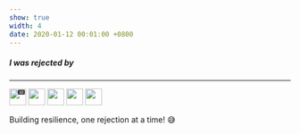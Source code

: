 ```yaml
---
show: true
width: 4
date: 2020-01-12 00:01:00 +0800
---
```


<div class="p-4">
    <h5>I was rejected by</h5>
    <hr />
    <div class="d-flex flex-wrap gap-2 align-items-center">
        <div style="position: relative; display: inline-block;">
            <img src="{{ 'assets/images/badges/MIT_Social_circle.png' | relative_url }}" class="img-fluid rounded" style="height: 30px; width: auto;">
            <span style="position: absolute; top: 2px; right: 2px; background: rgba(0,0,0,0.7); color: white; font-size: 6px; padding: 1px 3px; border-radius: 2px;">x2</span>
        </div>
        <div style="position: relative; display: inline-block;">
            <img src="{{ 'assets/images/badges/Harvard.svg' | relative_url }}" class="img-fluid rounded" style="height: 30px; width: auto;">
            <!-- <span style="position: absolute; top: 2px; right: 2px; background: rgba(0,0,0,0.7); color: white; font-size: 6px; padding: 1px 3px; border-radius: 2px;"></span> -->
        </div>
        <div style="position: relative; display: inline-block;">
            <img src="{{ 'assets/images/badges/cmu.png' | relative_url }}" class="img-fluid rounded" style="height: 30px; width: auto;">
            <!-- <span style="position: absolute; top: 2px; right: 2px; background: rgba(0,0,0,0.7); color: white; font-size: 6px; padding: 1px 3px; border-radius: 2px;"></span> -->
        </div>
        <div style="position: relative; display: inline-block;">
            <img src="{{ 'assets/images/badges/cornell.png' | relative_url }}" class="img-fluid rounded" style="height: 30px; width: auto;">
            <!-- <span style="position: absolute; top: 2px; right: 2px; background: rgba(0,0,0,0.7); color: white; font-size: 6px; padding: 1px 3px; border-radius: 2px;"></span> -->
        </div>
        <div style="position: relative; display: inline-block;">
            <img src="{{ 'assets/images/badges/jhu.png' | relative_url }}" class="img-fluid rounded" style="height: 30px; width: auto;">
            <!-- <span style="position: absolute; top: 2px; right: 2px; background: rgba(0,0,0,0.7); color: white; font-size: 6px; padding: 1px 3px; border-radius: 2px;"></span> -->
        </div>
        <!-- Add more rejection logos here -->
    </div>
    <p class="mt-2 text-muted small">
        Building resilience, one rejection at a time! 😅
    </p>
</div>